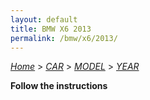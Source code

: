 ```yaml
---
layout: default
title: BMW X6 2013
permalink: /bmw/x6/2013/
---
```

[*Home*](/) > [*CAR*](/car/) > [*MODEL*](/car/model/) > [*YEAR*](/car/model/year/)

**Follow the instructions**